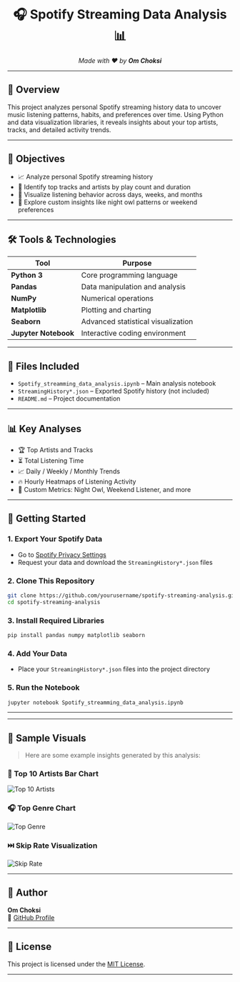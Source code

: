 <h1 align="center">🎧 Spotify Streaming Data Analysis 📊</h1>

<p align="center">
  <em>Made with ❤️ by <strong>Om Choksi</strong></em>
</p>

---

## 📌 Overview

This project analyzes personal Spotify streaming history data to uncover music listening patterns, habits, and preferences over time. Using Python and data visualization libraries, it reveals insights about your top artists, tracks, and detailed activity trends.

---

## 🧠 Objectives

- 📈 Analyze personal Spotify streaming history
- 🎵 Identify top tracks and artists by play count and duration
- 📅 Visualize listening behavior across days, weeks, and months
- 🌙 Explore custom insights like night owl patterns or weekend preferences

---

## 🛠️ Tools & Technologies

| Tool            | Purpose                          |
|-----------------|----------------------------------|
| **Python 3**    | Core programming language        |
| **Pandas**      | Data manipulation and analysis   |
| **NumPy**       | Numerical operations             |
| **Matplotlib**  | Plotting and charting            |
| **Seaborn**     | Advanced statistical visualization |
| **Jupyter Notebook** | Interactive coding environment |

---

## 📁 Files Included

- `Spotify_streamming_data_analysis.ipynb` – Main analysis notebook  
- `StreamingHistory*.json` – Exported Spotify history (not included)  
- `README.md` – Project documentation  

---

## 📊 Key Analyses

- 🏆 Top Artists and Tracks
- ⏳ Total Listening Time
- 📈 Daily / Weekly / Monthly Trends
- 🔥 Hourly Heatmaps of Listening Activity
- 🧪 Custom Metrics: Night Owl, Weekend Listener, and more

---

## 🚀 Getting Started

### 1. Export Your Spotify Data
- Go to [Spotify Privacy Settings](https://www.spotify.com/account/privacy)
- Request your data and download the `StreamingHistory*.json` files

### 2. Clone This Repository
```bash
git clone https://github.com/yourusername/spotify-streaming-analysis.git
cd spotify-streaming-analysis
```



### 3. Install Required Libraries
```bash
pip install pandas numpy matplotlib seaborn
```

### 4. Add Your Data
- Place your `StreamingHistory*.json` files into the project directory

### 5. Run the Notebook
```bash
jupyter notebook Spotify_streamming_data_analysis.ipynb
```

---

---

## 📸 Sample Visuals

> Here are some example insights generated by this analysis:

### 🎤 Top 10 Artists Bar Chart
![Top 10 Artists](assets/top%2010%20artist.png)

### 🎧 Top Genre Chart
![Top Genre](assets/top%20genre.png)

### ⏭️ Skip Rate Visualization
![Skip Rate](assets/skip%20rate.png)

---


## 👤 Author

**Om Choksi**  
🔗 [GitHub Profile](https://github.com/OMCHOKSI108)

---

## 📄 License

This project is licensed under the [MIT License](LICENSE).

---



